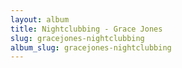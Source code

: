 ```yaml
---
layout: album
title: Nightclubbing - Grace Jones
slug: gracejones-nightclubbing
album_slug: gracejones-nightclubbing
---
```

